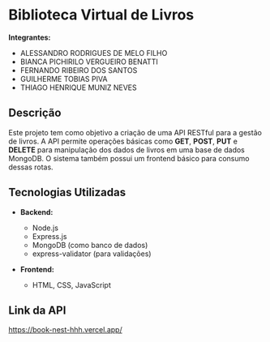 # Biblioteca Virtual de Livros

**Integrantes:**  
- ALESSANDRO RODRIGUES DE MELO FILHO  
- BIANCA PICHIRILO VERGUEIRO BENATTI 
- FERNANDO RIBEIRO DOS SANTOS
- GUILHERME TOBIAS PIVA
- THIAGO HENRIQUE MUNIZ NEVES


## Descrição

Este projeto tem como objetivo a criação de uma API RESTful para a gestão de livros. A API permite operações básicas como **GET**, **POST**, **PUT** e **DELETE** para manipulação dos dados de livros em uma base de dados MongoDB. O sistema também possui um frontend básico para consumo dessas rotas.

## Tecnologias Utilizadas

- **Backend:**
  - Node.js
  - Express.js
  - MongoDB (como banco de dados)
  - express-validator (para validações)
  
- **Frontend:**
  - HTML, CSS, JavaScript

## Link da API
https://book-nest-hhh.vercel.app/

